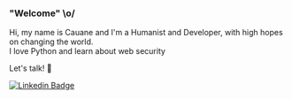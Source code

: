 ### "Welcome" \o/

Hi, my name is Cauane and I'm a Humanist and Developer, with high hopes on changing the world. <br>
I love Python and learn about web security

Let's talk! :speech_balloon:

[![Linkedin Badge](https://img.shields.io/badge/-LinkedIn-blue?style=flat-square&logo=Linkedin&logoColor=white&link=https://www.linkedin.com/in/cauane-andrade/)](https://www.linkedin.com/in/cauane-andrade/)
